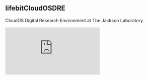 ## lifebitCloudOSDRE

CloudOS Digital Research Environment at The Jackson Laboratory

![Slide1](https://github.com/TheJacksonLaboratory/lifebitCloudOSDRE/blob/master/lifebit_diagram.pdf)
